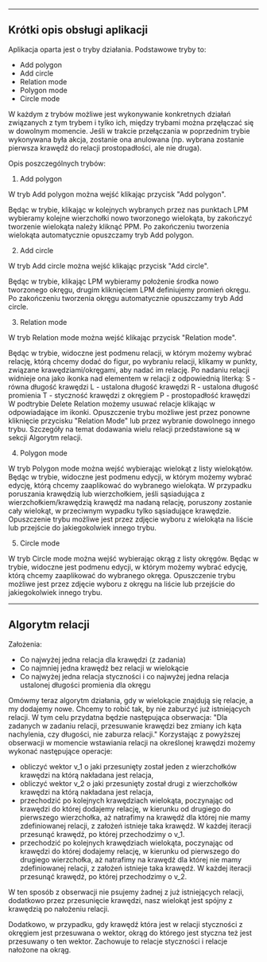 -------------------------------------------------------------------
Krótki opis obsługi aplikacji
-------------------------------------------------------------------

Aplikacja oparta jest o tryby działania.
Podstawowe tryby to:

- Add polygon
- Add circle
- Relation mode
- Polygon mode
- Circle mode

W każdym z trybów możliwe jest wykonywanie konkretnych działań związanych z tym trybem i tylko ich,
między trybami można przęłączać się w dowolnym momencie. Jeśli w trakcie przełączania w poprzednim
trybie wykonywana była akcja, zostanie ona anulowana (np. wybrana zostanie pierwsza krawędź do 
relacji prostopadłości, ale nie druga).

Opis poszczególnych trybów:

1. Add polygon

W tryb Add polygon można wejść klikając przycisk "Add polygon".

Będąc w trybie, klikając w kolejnych wybranych przez nas punktach LPM wybieramy kolejne wierzchołki 
nowo tworzonego wielokąta, by zakończyć tworzenie wielokąta należy kliknąć PPM.
Po zakończeniu tworzenia wielokąta automatycznie opuszczamy tryb Add polygon.

2. Add circle 

W tryb Add circle można wejść klikając przycisk "Add circle".

Będąc w trybie, klikając LPM wybieramy położenie środka nowo tworzonego okręgu, drugim kliknięciem LPM
definiujemy promień okręgu.
Po zakończeniu tworzenia okręgu automatycznie opuszczamy tryb Add circle.


3. Relation mode

W tryb Relation mode można wejść klikając przycisk "Relation mode".

Będąc w trybie, widoczne jest podmenu relacji, w którym możemy wybrać relację, którą chcemy dodać do figur,
po wybraniu relacji, klikamy w punkty, związane krawędziami/okręgami, aby nadać im relację.
Po nadaniu relacji widnieje ona jako ikonka nad elementem w relacji z odpowiednią literką:
S - równa długość krawędzi
L - ustalona długość krawędzi
R - ustalona długość promienia
T - styczność krawędzi z okręgiem
P - prostopadłość krawędzi
W podtrybie Delete Relation możemy usuwać relacje klikając w odpowiadające im ikonki.
Opuszczenie trybu możliwe jest przez ponowne kliknięcie przycisku "Relation Mode" lub przez wybranie dowolnego
innego trybu.
Szczegóły na temat dodawania wielu relacji przedstawione są w sekcji Algorytm relacji.


4. Polygon mode

W tryb Polygon mode można wejść wybierając wielokąt z listy wielokątów.
Będąc w trybie, widoczne jest podmenu edycji, w którym możemy wybrać edycję, którą chcemy zaaplikować do
wybranego wielokąta. W przypadku poruszania krawędzią lub wierzchołkiem, jeśli sąsiadująca z wierzchołkiem/krawędzią
krawędź ma nadaną relację, poruszony zostanie cały wielokąt, w przeciwnym wypadku tylko sąsiadujące krawędzie.
Opuszczenie trybu możliwe jest przez zdjęcie wyboru z wielokąta na liście lub przejście do jakiegokolwiek innego
trybu.


5. Circle mode 

W tryb Circle mode można wejść wybierając okrąg z listy okręgów.
Będąc w trybie, widoczne jest podmenu edycji, w którym możemy wybrać edycję, którą chcemy zaaplikować do
wybranego okręga. Opuszczenie trybu możliwe jest przez zdjęcie wyboru z okręgu na liście lub przejście do jakiegokolwiek innego
trybu.


-------------------------------------------------------------------
Algorytm relacji
-------------------------------------------------------------------
Założenia:
- Co najwyżej jedna relacja dla krawędzi (z zadania)
- Co najmniej jedna krawędź bez relacji w wielokącie
- Co najwyżej jedna relacja styczności i co najwyżej jedna relacja ustalonej długości promienia dla okręgu

Omówmy teraz algorytm działania, gdy w wielokącie znajdują się relacje, a my dodajemy nowe. Chcemy to robić tak,
by nie zaburzyć już istniejących relacji. W tym celu przydatna będzie następująca obserwacja:
"Dla zadanych w zadaniu relacji, przesuwanie krawędzi bez zmiany ich kąta nachylenia, czy długości, nie zaburza relacji."
Korzystając z powyższej obserwacji w momencie wstawiania relacji na określonej krawędzi możemy wykonać następujące operacje:
- obliczyć wektor v_1 o jaki przesunięty został jeden z wierzchołków krawędzi na którą nakładana jest relacja,
- obliczyć wektor v_2 o jaki przesunięty został drugi z wierzchołków krawędzi na którą nakładana jest relacja,
- przechodzić po kolejnych krawędziach wielokąta, poczynając od krawędzi do której dodajemy relację, w kierunku
od drugiego do pierwszego wierzchołka, aż natrafimy na krawędź dla której nie mamy zdefiniowanej relacji, z założeń
istnieje taka krawędź. W każdej iteracji przesunąć krawędź, po której przechodzimy o v_1.
- przechodzić po kolejnych krawędziach wielokąta, poczynając od krawędzi do której dodajemy relację, w kierunku
od pierwszego do drugiego wierzchołka, aż natrafimy na krawędź dla której nie mamy zdefiniowanej relacji, z założeń
istnieje taka krawędź. W każdej iteracji przesunąć krawędź, po której przechodzimy o v_2.

W ten sposób z obserwacji nie psujemy żadnej z już istniejących relacji, dodatkowo przez przesunięcie krawędzi, nasz
wielokąt jest spójny z krawędzią po nałożeniu relacji.

Dodatkowo, w przypadku, gdy krawędź która jest w relacji styczności z okręgiem jest przesuwana o wektor, okrąg do którego
jest styczna też jest przesuwany o ten wektor. Zachowuje to relacje styczności i relacje nałożone na okrąg.
